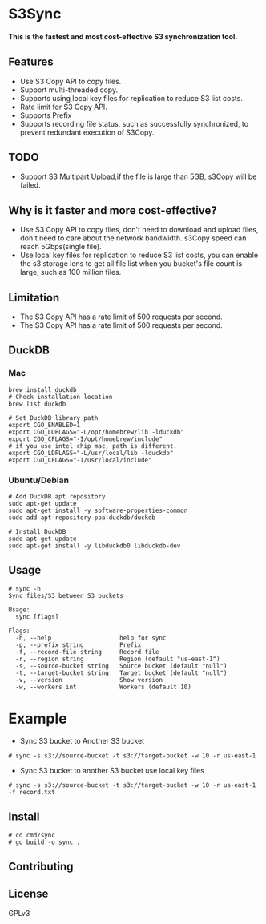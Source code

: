 # S3Sync

#### This is the fastest and most cost-effective S3 synchronization tool.

## Features
* Use S3 Copy API to copy files.
* Support multi-threaded copy.
* Supports using local key files for replication to reduce S3 list costs.
* Rate limit for S3 Copy API.
* Supports Prefix
* Supports recording file status, such as successfully synchronized, to prevent redundant execution of S3Copy. 

## TODO
* Support S3 Multipart Upload,if the file is large than 5GB, s3Copy will be failed.

## Why is it faster and more cost-effective?
* Use S3 Copy API to copy files, don't need to download and upload files, don't need to care about the network bandwidth. s3Copy speed can reach 5Gbps(single file).
* Use local key files for replication to reduce S3 list costs, you can enable the s3 storage lens to get all file list when you bucket's file count is large, such as 100 million files.
## Limitation
* The S3 Copy API has a rate limit of 500 requests per second.
* The S3 Copy API has a rate limit of 500 requests per second.

## DuckDB
### Mac 
```
brew install duckdb
# Check installation location
brew list duckdb

# Set DuckDB library path
export CGO_ENABLED=1
export CGO_LDFLAGS="-L/opt/homebrew/lib -lduckdb"
export CGO_CFLAGS="-I/opt/homebrew/include"
# if you use intel chip mac, path is different.
export CGO_LDFLAGS="-L/usr/local/lib -lduckdb"
export CGO_CFLAGS="-I/usr/local/include"
```

### Ubuntu/Debian
```
# Add DuckDB apt repository
sudo apt-get update
sudo apt-get install -y software-properties-common
sudo add-apt-repository ppa:duckdb/duckdb

# Install DuckDB
sudo apt-get update
sudo apt-get install -y libduckdb0 libduckdb-dev
```

## Usage
```
# sync -h
Sync files/S3 between S3 buckets

Usage:
  sync [flags]

Flags:
  -h, --help                   help for sync
  -p, --prefix string          Prefix
  -f, --record-file string     Record file
  -r, --region string          Region (default "us-east-1")
  -s, --source-bucket string   Source bucket (default "null")
  -t, --target-bucket string   Target bucket (default "null")
  -v, --version                Show version
  -w, --workers int            Workers (default 10)

```

# Example
* Sync S3 bucket to Another S3 bucket
```
# sync -s s3://source-bucket -t s3://target-bucket -w 10 -r us-east-1 
```
* Sync S3 bucket to another S3 bucket use local key files
```
# sync -s s3://source-bucket -t s3://target-bucket -w 10 -r us-east-1 -f record.txt
```

## Install
```
# cd cmd/sync
# go build -o sync .
```

## Contributing

## License
GPLv3